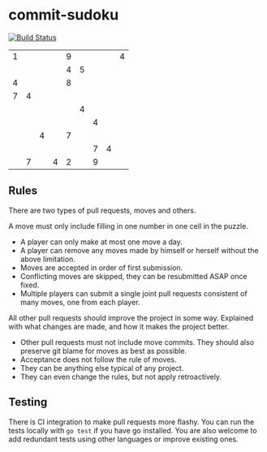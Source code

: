 # commit-sudoku

[![Build Status](https://travis-ci.org/xiegeo/commit-sudoku.svg?branch=master)](https://travis-ci.org/xiegeo/commit-sudoku)



<!-- space reserved to line up cells with line numbers -->

<table>
  <tr>
    <td>1
    <td>&nbsp;
    <td>&nbsp;
    <td>&nbsp;
    <td>9
    <td>&nbsp;
    <td>&nbsp;
    <td>&nbsp;
    <td>4
  <tr>
    <td>&nbsp;
    <td>&nbsp;
    <td>&nbsp;
    <td>&nbsp;
    <td>4
    <td>5
    <td>&nbsp;
    <td>&nbsp;
    <td>&nbsp;
  <tr>
    <td>4
    <td>&nbsp;
    <td>&nbsp;
    <td>&nbsp;
    <td>8
    <td>&nbsp;
    <td>&nbsp;
    <td>&nbsp;
    <td>&nbsp;
  <tr>
    <td>7
    <td>4
    <td>&nbsp;
    <td>&nbsp;
    <td>&nbsp;
    <td>&nbsp;
    <td>&nbsp;
    <td>&nbsp;
    <td>&nbsp;
  <tr>
    <td>&nbsp;
    <td>&nbsp;
    <td>&nbsp;
    <td>&nbsp;
    <td>&nbsp;
    <td>4
    <td>&nbsp;
    <td>&nbsp;
    <td>&nbsp;
  <tr>
    <td>&nbsp;
    <td>&nbsp;
    <td>&nbsp;
    <td>&nbsp;
    <td>&nbsp;
    <td>&nbsp;
    <td>4
    <td>&nbsp;
    <td>&nbsp;
  <tr>
    <td>&nbsp;
    <td>&nbsp;
    <td>4
    <td>&nbsp;
    <td>7
    <td>&nbsp;
    <td>&nbsp;
    <td>&nbsp;
    <td>&nbsp;
  <tr>
    <td>&nbsp;
    <td>&nbsp;
    <td>&nbsp;
    <td>&nbsp;
    <td>&nbsp;
    <td>&nbsp;
    <td>7
    <td>4
    <td>&nbsp;
  <tr>
    <td>&nbsp;
    <td>7
    <td>&nbsp;
    <td>4
    <td>2
    <td>&nbsp;
    <td>9
    <td>&nbsp;
    <td>&nbsp;
</table>




## Rules

There are two types of pull requests, moves and others.

A move must only include filling in one number in one cell in the puzzle.

* A player can only make at most one move a day.
* A player can remove any moves made by himself or herself without the above limitation.
* Moves are accepted in order of first submission.
* Conflicting moves are skipped, they can be resubmitted ASAP once fixed.
* Multiple players can submit a single joint pull requests consistent of many moves, one from each player.

All other pull requests should improve the project in some way. Explained with what changes are made, and how it makes the project better.

* Other pull requests must not include move commits. They should also preserve git blame for moves as best as possible.
* Acceptance does not follow the rule of moves.
* They can be anything else typical of any project.
* They can even change the rules, but not apply retroactively.


## Testing

There is CI integration to make pull requests more flashy.
You can run the tests locally with `go test` if you have go installed. 
You are also welcome to add redundant tests using other languages or improve existing ones.

